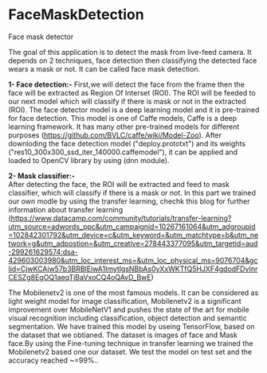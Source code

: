 # FaceMaskDetection
Face mask detector  

The goal of this application is to detect the mask from live-feed camera. It depends on 2 techniques, face detection then classifying the detected face wears a mask or not. It can be called face mask detection.



__1- Face detection:-__
First,we will detect the face from the frame then the face will be extracted as Region Of Interset (ROI). The ROI will be feeded to our next model which will classify if there is mask or not in the extracted (ROI). The face detector model is a deep learning model and it is pre-trained for face detection. This model is one of Caffe models, Caffe is a deep learning framework. It has many other pre-trained models for different purposes (https://github.com/BVLC/caffe/wiki/Model-Zoo). After downloding the face detection model ("deploy.prototxt") and its weights ("res10_300x300_ssd_iter_140000.caffemodel"), it can be applied and loaded to OpenCV library by using (dnn module). 


__2- Mask classifier:-__  
After detecting the face, the ROI will be extracted and feed to mask classifier, which will classify if there is a mask or not. In this part we trained our own modle by using the transfer learning, chechk this blog for further information about transfer learning
 (https://www.datacamp.com/community/tutorials/transfer-learning?utm_source=adwords_ppc&utm_campaignid=10267161064&utm_adgroupid=102842301792&utm_device=c&utm_keyword=&utm_matchtype=b&utm_network=g&utm_adpostion=&utm_creative=278443377095&utm_targetid=aud-299261629574:dsa-429603003980&utm_loc_interest_ms=&utm_loc_physical_ms=9076704&gclid=CjwKCAjw57b3BRBlEiwA1ImytlgsNBbAs0yXxWKTfQ5HJXF4gdodFDvInrCESZg8EgOQ1aeqTjBaVxoCQ4oQAvD_BwE)


 The Mobilenetv2 is one of the most famous models. It can be considered as light weight model for image classification, Mobilenetv2  is a significant improvement over MobileNetV1 and pushes the state of the art for mobile visual recognition including classification, object detection and semantic segmentation. We have trained this model by useing TensorFlow, based on the dataset that we obtianed. The dataset is images of face and Mask face.By using the Fine-tuning technique in transfer learning we trained the Mobilenetv2 based one our dataset. We test the model on test set and the accuracy reached ~=99%..  



